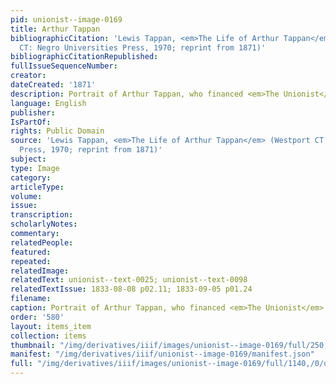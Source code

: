 ```yaml
---
pid: unionist--image-0169
title: Arthur Tappan
bibliographicCitation: 'Lewis Tappan, <em>The Life of Arthur Tappan</em> (Westport
  CT: Negro Universities Press, 1970; reprint from 1871)'
bibliographicCitationRepublished: 
fullIssueSequenceNumber: 
creator: 
dateCreated: '1871'
description: Portrait of Arthur Tappan, who financed <em>The Unionist</em>
language: English
publisher: 
IsPartOf: 
rights: Public Domain
source: 'Lewis Tappan, <em>The Life of Arthur Tappan</em> (Westport CT: Negro Universities
  Press, 1970; reprint from 1871)'
subject: 
type: Image
category: 
articleType: 
volume: 
issue: 
transcription: 
scholarlyNotes: 
commentary: 
relatedPeople: 
featured: 
repeated: 
relatedImage: 
relatedText: unionist--text-0025; unionist--text-0098
relatedTextIssue: 1833-08-08 p02.11; 1833-09-05 p01.24
filename: 
caption: Portrait of Arthur Tappan, who financed <em>The Unionist</em>
order: '580'
layout: items_item
collection: items
thumbnail: "/img/derivatives/iiif/images/unionist--image-0169/full/250,/0/default.jpg"
manifest: "/img/derivatives/iiif/unionist--image-0169/manifest.json"
full: "/img/derivatives/iiif/images/unionist--image-0169/full/1140,/0/default.jpg"
---
```

